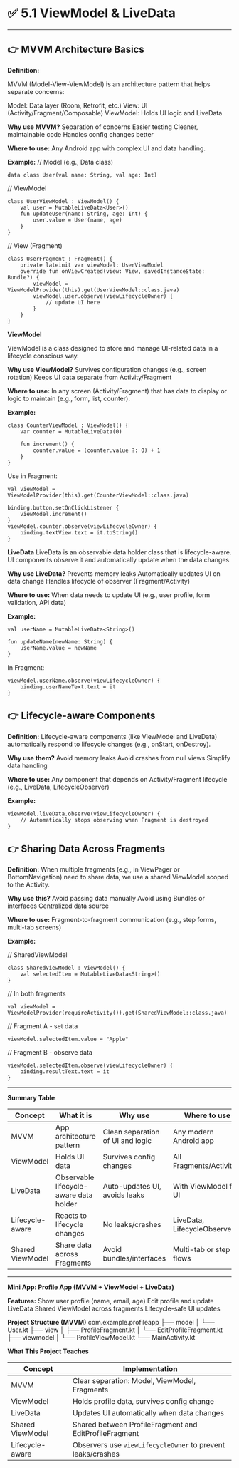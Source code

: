 # ✅  5.1 ViewModel & LiveData

---

## 👉️ MVVM Architecture Basics

**Definition:**

MVVM (Model-View-ViewModel) is an architecture pattern that helps separate concerns:

Model: Data layer (Room, Retrofit, etc.)
View: UI (Activity/Fragment/Composable)
ViewModel: Holds UI logic and LiveData

**Why use MVVM?**
Separation of concerns
Easier testing
Cleaner, maintainable code
Handles config changes better

**Where to use:**
Any Android app with complex UI and data handling.

**Example:**
// Model (e.g., Data class)
```
data class User(val name: String, val age: Int)
```

// ViewModel
```
class UserViewModel : ViewModel() {
    val user = MutableLiveData<User>()
    fun updateUser(name: String, age: Int) {
        user.value = User(name, age)
    }
}
```

// View (Fragment)
```
class UserFragment : Fragment() {
    private lateinit var viewModel: UserViewModel
    override fun onViewCreated(view: View, savedInstanceState: Bundle?) {
        viewModel = ViewModelProvider(this).get(UserViewModel::class.java)
        viewModel.user.observe(viewLifecycleOwner) {
            // update UI here
        }
    }
}
```

**ViewModel**

ViewModel is a class designed to store and manage UI-related data in a lifecycle conscious way.

**Why use ViewModel?**
Survives configuration changes (e.g., screen rotation)
Keeps UI data separate from Activity/Fragment

**Where to use:**
In any screen (Activity/Fragment) that has data to display or logic to maintain (e.g., form, list, counter).

**Example:**

```
class CounterViewModel : ViewModel() {
    var counter = MutableLiveData(0)

    fun increment() {
        counter.value = (counter.value ?: 0) + 1
    }
}
```

Use in Fragment:
```
val viewModel = ViewModelProvider(this).get(CounterViewModel::class.java)

binding.button.setOnClickListener {
    viewModel.increment()
}
viewModel.counter.observe(viewLifecycleOwner) {
    binding.textView.text = it.toString()
}
```

**LiveData**
LiveData is an observable data holder class that is lifecycle-aware. UI components observe it and automatically update when the data changes.

**Why use LiveData?**
Prevents memory leaks
Automatically updates UI on data change
Handles lifecycle of observer (Fragment/Activity)

**Where to use:**
When data needs to update UI (e.g., user profile, form validation, API data)

**Example:**

```
val userName = MutableLiveData<String>()

fun updateName(newName: String) {
    userName.value = newName
}
```

In Fragment:

```
viewModel.userName.observe(viewLifecycleOwner) {
    binding.userNameText.text = it
}
```

## 👉️ Lifecycle-aware Components
**Definition:**
Lifecycle-aware components (like ViewModel and LiveData) automatically respond to lifecycle changes (e.g., onStart, onDestroy).

**Why use them?**
Avoid memory leaks
Avoid crashes from null views
Simplify data handling

**Where to use:**
Any component that depends on Activity/Fragment lifecycle (e.g., LiveData, LifecycleObserver)

**Example:**

```
viewModel.liveData.observe(viewLifecycleOwner) {
    // Automatically stops observing when Fragment is destroyed
}
```

## 👉️ Sharing Data Across Fragments

**Definition:**
When multiple fragments (e.g., in ViewPager or BottomNavigation) need to share data, we use a shared ViewModel scoped to the Activity.

**Why use this?**
Avoid passing data manually
Avoid using Bundles or interfaces
Centralized data source

**Where to use:**
Fragment-to-fragment communication (e.g., step forms, multi-tab screens)

**Example:**

// SharedViewModel
```
class SharedViewModel : ViewModel() {
    val selectedItem = MutableLiveData<String>()
}
```

// In both fragments
```
val viewModel = ViewModelProvider(requireActivity()).get(SharedViewModel::class.java)
```

// Fragment A - set data
```
viewModel.selectedItem.value = "Apple"
```

// Fragment B - observe data
```
viewModel.selectedItem.observe(viewLifecycleOwner) {
    binding.resultText.text = it
}
```

---

**Summary Table**

| Concept          | What it is                             | Why use                          | Where to use                |
| ---------------- | -------------------------------------- | -------------------------------- | --------------------------- |
| MVVM             | App architecture pattern               | Clean separation of UI and logic | Any modern Android app      |
| ViewModel        | Holds UI data                          | Survives config changes          | All Fragments/Activities    |
| LiveData         | Observable lifecycle-aware data holder | Auto-updates UI, avoids leaks    | With ViewModel for UI       |
| Lifecycle-aware  | Reacts to lifecycle changes            | No leaks/crashes                 | LiveData, LifecycleObserver |
| Shared ViewModel | Share data across Fragments            | Avoid bundles/interfaces         | Multi-tab or step flows     |

---

**Mini App: Profile App (MVVM + ViewModel + LiveData)**

**Features:**
Show user profile (name, email, age)
Edit profile and update LiveData
Shared ViewModel across fragments
Lifecycle-safe UI updates

**Project Structure (MVVM)**
com.example.profileapp
├── model
│   └── User.kt
├── view
│   ├── ProfileFragment.kt
│   └── EditProfileFragment.kt
├── viewmodel
│   └── ProfileViewModel.kt
└── MainActivity.kt

**What This Project Teaches**

| Concept          | Implementation                                              |
| ---------------- | ----------------------------------------------------------- |
| MVVM             | Clear separation: Model, ViewModel, Fragments               |
| ViewModel        | Holds profile data, survives config change                  |
| LiveData         | Updates UI automatically when data changes                  |
| Shared ViewModel | Shared between ProfileFragment and EditProfileFragment      |
| Lifecycle-aware  | Observers use `viewLifecycleOwner` to prevent leaks/crashes |